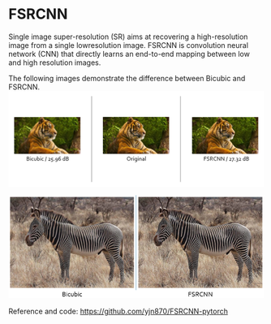 # FSRCNN

Single image super-resolution (SR) aims at recovering a high-resolution image from a single lowresolution image. FSRCNN is convolution neural network (CNN) that directly learns an end-to-end mapping between low and high resolution images.

The following images demonstrate the difference between Bicubic and FSRCNN.
![image](https://github.com/Kai-how/FSRCNN/blob/main/image/tiger.PNG)

![image](https://github.com/Kai-how/FSRCNN/blob/main/image/zebra.PNG)

Reference and code: https://github.com/yjn870/FSRCNN-pytorch
